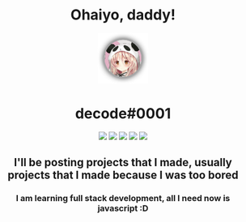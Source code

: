 
<h1 align = "center">
  Ohaiyo, daddy!
</h1>
<p align = "center">
  <img src="https://raw.githubusercontent.com/cattoware/websitepika/main/assets/Layer%202.png" width="100">
</p>
<h1 align = "center">decode#0001</h1>
<p align = "center">
  <img src="https://upload.wikimedia.org/wikipedia/commons/thumb/c/c3/Python-logo-notext.svg/768px-Python-logo-notext.svg.png" width = "50"></img>
  <img src="https://upload.wikimedia.org/wikipedia/commons/thumb/1/18/ISO_C%2B%2B_Logo.svg/306px-ISO_C%2B%2B_Logo.svg.png" width = "50"></img>
  <img src="https://seeklogo.com/images/C/c-sharp-c-logo-02F17714BA-seeklogo.com.png" width = "50"></img>
  <img src="https://freepikpsd.com/media/2019/10/css3-logo-png-9-Transparent-Images.png" width = "50"></img>
  <img src="https://cdn.pixabay.com/photo/2017/08/05/11/16/logo-2582748_1280.png" width = "50"></img>
</p>
<h2 align = "center">I'll be posting projects that I made, usually projects that I made because I was too bored</h1>
<h3 align = "center">I am learning full stack development, all I need now is javascript :D</h1>

